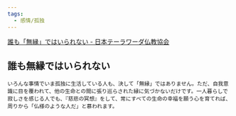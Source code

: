 ```yaml
---
tags:
  - 感情/孤独
---
```

[誰も「無縁」ではいられない - 日本テーラワーダ仏教協会](https://j-theravada.com/dhamma/chienotobira/tobira057/)

## 誰も無縁ではいられない

```
いろんな事情でいま孤独に生活している人も、決して「無縁」ではありません。ただ、自我意識に目を覆われて、他の生命との間に張り巡らされた縁に気づかないだけです。一人暮らしで寂しさを感じる人でも、『慈悲の冥想』をして、常にすべての生命の幸福を願う心を育てれば、周りから「仏様のような人だ」と慕われます。
```


